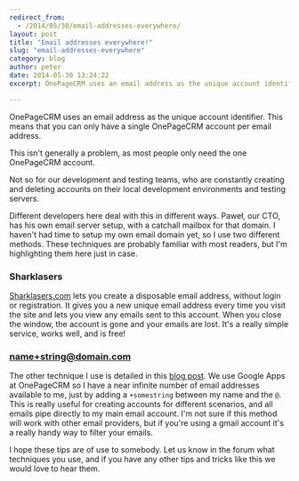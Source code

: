 ```yaml
---
redirect_from:
  - /2014/05/30/email-addresses-everywhere/
layout: post
title: "Email addresses everywhere!"
slug: "email-addresses-everywhere"
category: blog
author: peter
date: 2014-05-30 13:24:22
excerpt: OnePageCRM uses an email address as the unique account identifier. This means that you can only have a single OnePageCRM account per email address. Our team uses different ways to get around this during testing.

---
```


OnePageCRM uses an email address as the unique account identifier. This means that you can only have a single OnePageCRM account per email address.

This isn't generally a problem, as most people only need the one OnePageCRM account.

Not so for our development and testing teams, who are constantly creating and deleting accounts on their local development environments and testing servers.

Different developers here deal with this in different ways. Paweł, our CTO, has his own email server setup, with a catchall mailbox for that domain.
I haven't had time to setup my own email domain yet, so I use two different methods.
These techniques are probably familiar with most readers, but I'm highlighting them here just in case.

### Sharklasers
[Sharklasers.com](http://sharklasers.com) lets you create a disposable email address, without login or registration. It gives you a new unique email address every time you visit the site and lets you view any emails sent to this account. When you close the window, the account is gone and your emails are lost. It's a really simple service, works well, and is free!

### name+string@domain.com
The other technique I use is detailed in this [blog post](http://gmailblog.blogspot.ie/2008/03/2-hidden-ways-to-get-more-from-your.html). We use Google Apps at OnePageCRM so I have a near infinite number of email addresses available to me, just by adding a `+somestring` between my name and the `@`.
This is really useful for creating accounts for different scenarios, and all emails pipe directly to my main email account.
I'm not sure if this method will work with other email providers, but if you're using a gmail account it's a really handy way to filter your emails.

I hope these tips are of use to somebody. 
Let us know in the forum what techniques you use, and if you have any other tips and tricks like this we would love to hear them.
